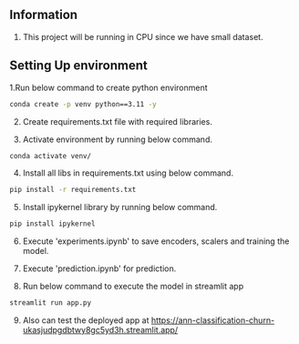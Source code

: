 ## Information

1. This project will be running in CPU since we have small dataset.

## Setting Up environment

1.Run below command to create python environment
 ```bash
conda create -p venv python==3.11 -y  
```

2. Create requirements.txt file with required libraries.

3. Activate environment by running below command.
 ```bash
conda activate venv/ 
```
4. Install all libs in requirements.txt using below command.
 ```bash
pip install -r requirements.txt
```

5. Install ipykernel library by running below command.
```bash
pip install ipykernel
```

6. Execute 'experiments.ipynb' to save encoders, scalers and training the model.

7. Execute 'prediction.ipynb' for prediction.

8. Run below command to execute the model in streamlit app 
```bash
streamlit run app.py
```
9. Also can test the deployed app at https://ann-classification-churn-ukasjudpgdbtwy8gc5yd3h.streamlit.app/
